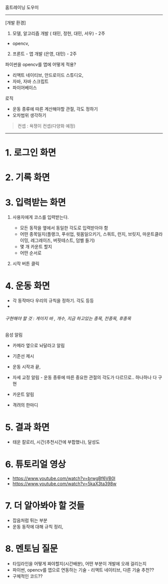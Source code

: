홈트레이닝 도우미

---

[개발 환경]

1. 모델, 알고리즘 개발 ( 태민, 정헌, 대민, 서우) - 2주

- opencv, 

2. 프론트 - 앱 개발 (은영, 대민) - 2주

  파이썬을 opencv를 앱에 어떻게 적용?

- 리액트 네이티브, 안드로이드 스튜디오, 
- 자바, 자바 스크립트
- 파이어베이스

로직 

- 운동 종류에 따른 계산해야할 관절, 각도 정하기
- 오차범위 생각하기

> 컨셉  : 욕쟁이 컨셉(다양화 예정)

---



# 1. 로그인 화면



# 2. 기록 화면



# 3. 입력받는 화면

1. 사용자에게 코스를 입력받는다.

   - 모든 동작을 옆에서 동일한 각도로 입력받아야 함
   - 어떤 종목일지(플랭크, 푸쉬업, 윗몸일으키기, 스쿼트, 런지, 브릿지, 마운트클라이밍, 레그레이즈, 버핏테스트, 덤벨 들기)
   - 몇 개 카운트 할지
   - 어떤 순서로

2. 시작 버튼 클릭

   

# 4. 운동 화면

  - 각 동작마다 우리의 규칙을 정하기. 각도 등등
  - 

###### 구현해야 할 것 : 게이지 바 , 개수, 지금 하고있는 종목,  전종목, 후종목

음성 알림 

- 카메라 옆으로 놔달라고 알림
- 기준선 제시

- 운동 시작과 끝,
- 자세 교정 알림 - 운동 종류에 따른 중요한 관절의 각도가 다르므로.. 하나하나 다 구현
- 카운트 알림
- 격려의 한마디 

# 5. 결과 화면

- 태운 칼로리, 시간(추천시간에 부합했나), 달성도 

# 6. 튜토리얼 영상
- https://www.youtube.com/watch?v=brwgBf6VB0I
- https://www.youtube.com/watch?v=5kaX3ta398w

# 7. 더 알아봐야 할 것들

  - 잡음처럼 튀는 부분
  - 운동 동작에 대해 규칙 정리, 

# 8. 멘토님 질문

  - 타임라인을 어떻게 짜야할지(시간배분), 어떤 부분이 개발에 오래 걸리는지
  - 파이썬, opencv를 앱으로 연동하는 기술 - 리액트 네이티브, 다른 기술 추천??
  - 구체적인 코드??
